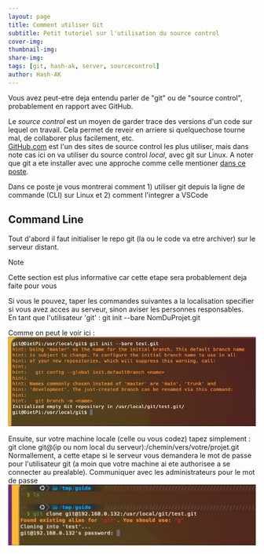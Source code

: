 ```yaml
---
layout: page
title: Comment utiliser Git
subtitle: Petit tutoriel sur l'utilisation du source control
cover-img: 
thumbnail-img:
share-img: 
tags: [git, hash-ak, server, sourcecontrol]
author: Hash-AK
---
```

Vous avez peut-etre deja entendu parler de "git" ou de "source control", probablement en rapport avec GitHub.  

Le _source control_ est un moyen de garder trace des versions d'un code sur lequel on travail. Cela permet de reveir en arriere si quelquechose tourne mal, de collaborer plus facilement, etc.  
[GitHub.com](https://github.com) est l'un des sites de source control les plus utiliser, mais dans note cas ici on va utiliser du source control _local_, avec git sur Linux. 
A noter que git a ete installer avec une approche comme celle mentioner [dans ce poste](https://www.geeksforgeeks.org/how-to-setup-git-server-on-ubuntu/).  

Dans ce poste je vous montrerai comment 1) utiliser git depuis la ligne de commande (CLI) sur Linux et 2) comment l'integrer a VSCode 


## Command Line

Tout d'abord il faut initialiser le repo git (la ou le code va etre archiver) sur le serveur distant.  
> [!NOTE]
> Cette section est plus informative car cette etape sera probablement deja faite pour vous

Si vous le pouvez, taper les commandes suivantes a la localisation specifier si vous avez acces au serveur, sinon aviser les personnes responsables.  
En tant que l'utilisateur 'git' :
git init --bare NomDuProjet.git  

Comme on peut le voir ici :  
![Prompt du git](/assets/img/Git-init-on-server.png)

Ensuite, sur votre machine locale (celle ou vous codez) tapez simplement :
git clone git@(ip ou nom local du serveur):/chemin/vers/votre/projet.git  
Normallement, a cette etape si le serveur vous demandera le mot de passe pour l'utilisateur git (a moin que votre machine ai ete authorisee a se connecter au prealable). Communiquer avec les administrateurs pour le mot de passe
![Git demandant le mot de passe](/assets/img/Git-requesting-password.png)
